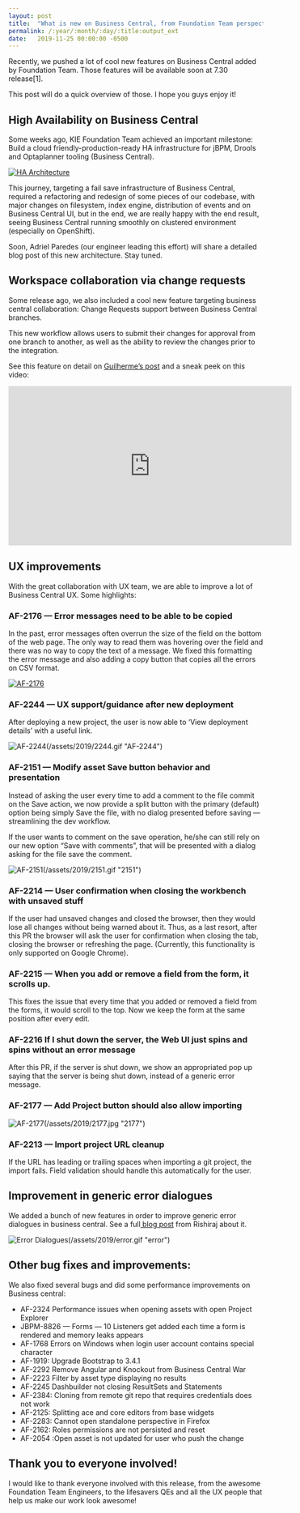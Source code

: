 ```yaml
---
layout: post
title:  "What is new on Business Central, from Foundation Team perspective — November, 2019"
permalink: /:year/:month/:day/:title:output_ext
date:   2019-11-25 00:00:00 -0500
---
```

Recently, we pushed a lot of cool new features on Business Central added by Foundation Team. Those features will be available soon at 7.30 release[1].

This post will do a quick overview of those. I hope you guys enjoy it!


## High Availability on Business Central

Some weeks ago, KIE Foundation Team achieved an important milestone: Build a cloud friendly-production-ready HA infrastructure for jBPM, Drools and Optaplanner tooling (Business Central).

[![HA Architecture](/assets/2019/haz.jpg "HA Architecture")](/assets/2019/haz.jpg)

This journey, targeting a fail save infrastructure of Business Central, required a refactoring and redesign of some pieces of our codebase, with major changes on filesystem, index engine, distribution of events and on Business Central UI, but in the end, we are really happy with the end result, seeing Business Central running smoothly on clustered environment (especially on OpenShift).

Soon, Adriel Paredes (our engineer leading this effort) will share a detailed blog post of this new architecture. Stay tuned.

## Workspace collaboration via change requests

Some release ago, we also included a cool new feature targeting business central collaboration: Change Requests support between Business Central branches.

This new workflow allows users to submit their changes for approval from one branch to another, as well as the ability to review the changes prior to the integration.

See this feature on detail on [Guilherme’s post](https://medium.com/kie-foundation/workspace-collaboration-via-change-requests-65b5fe96564e) and a sneak peek on this video:


<iframe width="560" height="315" src="https://www.youtube.com/embed/vlC89jL1RL8" frameborder="0" allow="accelerometer; autoplay; clipboard-write; encrypted-media; gyroscope; picture-in-picture" allowfullscreen></iframe>


## UX improvements

With the great collaboration with UX team, we are able to improve a lot of Business Central UX. Some highlights:

### AF-2176 — Error messages need to be able to be copied

In the past, error messages often overrun the size of the field on the bottom of the web page. The only way to read them was hovering over the field and there was no way to copy the text of a message. We fixed this formatting the error message and also adding a copy button that copies all the errors on CSV format.

[![AF-2176](/assets/2019/2176.jpg "AF-2176")](/assets/2019/2176.jpg)


### AF-2244 — UX support/guidance after new deployment

After deploying a new project, the user is now able to ‘View deployment details’ with a useful link.

![AF-2244(/assets/2019/2244.gif "AF-2244")](/assets/2019/2244.gif)



### AF-2151 — Modify asset Save button behavior and presentation

Instead of asking the user every time to add a comment to the file commit on the Save action, we now provide a split button with the primary (default) option being simply Save the file, with no dialog presented before saving — streamlining the dev workflow.

If the user wants to comment on the save operation, he/she can still rely on our new option “Save with comments”, that will be presented with a dialog asking for the file save the comment.

![AF-2151(/assets/2019/2151.gif "2151")](/assets/2019/2151.gif)

### AF-2214 — User confirmation when closing the workbench with unsaved stuff

If the user had unsaved changes and closed the browser, then they would lose all changes without being warned about it. Thus, as a last resort, after this PR the browser will ask the user for confirmation when closing the tab, closing the browser or refreshing the page. (Currently, this functionality is only supported on Google Chrome).

### AF-2215 — When you add or remove a field from the form, it scrolls up.

This fixes the issue that every time that you added or removed a field from the forms, it would scroll to the top. Now we keep the form at the same position after every edit.

### AF-2216 If I shut down the server, the Web UI just spins and spins without an error message

After this PR, if the server is shut down, we show an appropriated pop up saying that the server is being shut down, instead of a generic error message.

### AF-2177 — Add Project button should also allow importing

![AF-2177(/assets/2019/2177.jpg "2177")](/assets/2019/2177.jpg)


### AF-2213 — Import project URL cleanup

If the URL has leading or trailing spaces when importing a git project, the import fails. Field validation should handle this automatically for the user.

## Improvement in generic error dialogues

We added a bunch of new features in order to improve generic error dialogues in business central. See a full[ blog post](https://medium.com/kie-foundation/improvement-in-generic-error-dialogues-3224f5be2c4e) from Rishiraj about it.

![Error Dialogues(/assets/2019/error.gif "error")](/assets/2019/error.gif)


## Other bug fixes and improvements:

We also fixed several bugs and did some performance improvements on Business central:

* AF-2324 Performance issues when opening assets with open Project Explorer
* JBPM-8826 — Forms — 10 Listeners get added each time a form is rendered and memory leaks appears
* AF-1768 Errors on Windows when login user account contains special character
* AF-1919: Upgrade Bootstrap to 3.4.1
* AF-2292 Remove Angular and Knockout from Business Central War
* AF-2223 Filter by asset type displaying no results
* AF-2245 Dashbuilder not closing ResultSets and Statements
* AF-2384: Cloning from remote git repo that requires credentials does not work
* AF-2125: Splitting ace and core editors from base widgets
* AF-2283: Cannot open standalone perspective in Firefox
* AF-2162: Roles permissions are not persisted and reset
* AF-2054 :Open asset is not updated for user who push the change

## Thank you to everyone involved!

I would like to thank everyone involved with this release, from the awesome Foundation Team Engineers, to the lifesavers QEs and all the UX people that help us make our work look awesome!

